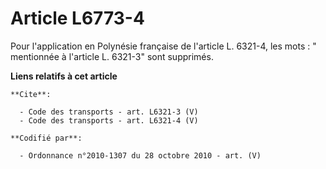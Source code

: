 # Article L6773-4

Pour l'application en Polynésie française de l'article L. 6321-4, les mots : " mentionnée à l'article L. 6321-3" sont
supprimés.

**Liens relatifs à cet article**

	**Cite**:

	  - Code des transports - art. L6321-3 (V)
	  - Code des transports - art. L6321-4 (V)

	**Codifié par**:

	  - Ordonnance n°2010-1307 du 28 octobre 2010 - art. (V)
